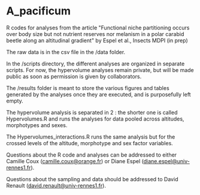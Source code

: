 # A_pacificum


R codes for analyses from the article "Functional niche partitioning occurs over body size but not nutrient reserves nor melanism in a polar carabid beetle along an altitudinal gradient" by Espel et al., Insects MDPI (in prep)

The raw data is in the csv file in the /data folder.

In the /scripts directory, the different analyses are organized in separate scripts. For now, the hypervolume analyses remain private, but will be made public as soon as permission is given by collaborators.

The /results folder is meant to store the various figures and tables generated by the analyses once they are executed, and is purposefully left empty.

The hypervolume analysis is separated in 2 : the shorter one is called Hypervolumes.R and runs the analyses for data pooled across altitudes, morphotypes and sexes.

The Hypervolumes_interactions.R runs the same analysis but for the crossed levels of the altitude, morphotype and sex factor variables.

Questions about the R code and analyses can be addressed to either Camille Coux (camille.coux@orange.fr) or Diane Espel (diane.espel@univ-rennes1.fr).

Questions about the sampling and data should be addressed to David Renault (david.renault@univ-rennes1.fr).


